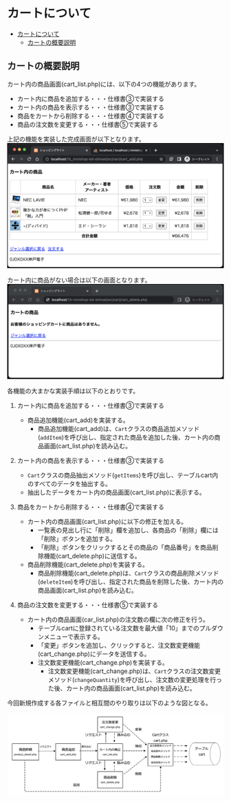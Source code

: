 ﻿# カートについて
- [カートについて](#カートについて)
  - [カートの概要説明](#カートの概要説明)

## カートの概要説明

カート内の商品画面(cart_list.php)には、以下の4つの機能があります。

- カート内に商品を追加する・・・仕様書③で実装する
- カート内の商品を表示する・・・仕様書③で実装する
- 商品をカートから削除する・・・仕様書④で実装する
- 商品の注文数を変更する・・・仕様書⑤で実装する

上記の機能を実装した完成画面が以下となります。
![](./images/cart_list_display.png)

カート内に商品がない場合は以下の画面となります。
![](./images/cart_list_display_0.png)

各機能の大まかな実装手順は以下のとおりです。

1. カート内に商品を追加する・・・仕様書③で実装する
   - 商品追加機能(cart_add)を実装する。
     - 商品追加機能(cart_add)は、`Cart`クラスの商品追加メソッド(`addItem`)を呼び出し、指定された商品を追加した後、カート内の商品画面(cart_list.php)を読み込む。

1. カート内の商品を表示する・・・仕様書③で実装する
   - `Cart`クラスの商品抽出メソッド(`getItems`)を呼び出し、テーブルcart内のすべてのデータを抽出する。
   - 抽出したデータをカート内の商品画面(cart_list.php)に表示する。

1. 商品をカートから削除する・・・仕様書④で実装する<br>
   - カート内の商品画面(cart_list.php)に以下の修正を加える。
     - 一覧表の見出し行に「削除」欄を追加し、各商品の「削除」欄には「削除」ボタンを追加する。
     - 「削除」ボタンをクリックするとその商品の「商品番号」を商品削除機能(cart_delete.php)に送信する。
   - 商品削除機能(cart_delete.php)を実装する。
     - 商品削除機能(cart_delete.php)は、`Cart`クラスの商品削除メソッド(`deleteItem`)を呼び出し、指定された商品を削除した後、カート内の商品画面(cart_list.php)を読み込む。

1. 商品の注文数を変更する・・・仕様書⑤で実装する<br>
   - カート内の商品画面(car_list.php)の注文数の欄に次の修正を行う。
     - テーブルcartに登録されている注文数を最大値「10」までのプルダウンメニューで表示する。
     - 「変更」ボタンを追加し、クリックすると、注文数変更機能(cart_change.php)にデータを送信する。
     - 注文数変更機能(cart_change.php)を実装する。
       - 注文数変更機能(cart_change.php)は、`Cart`クラスの注文数変更メソッド(`changeQuantity`)を呼び出し、注文数の変更処理を行った後、カート内の商品画面(cart_list.php)を読み込む。

今回新規作成する各ファイルと相互間のやり取りは以下のような図となる。

![](./images/cart_transition.png)